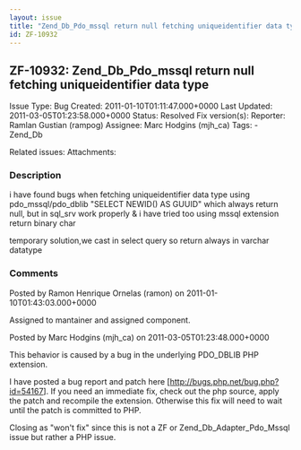```yaml
---
layout: issue
title: "Zend_Db_Pdo_mssql return null fetching uniqueidentifier data type"
id: ZF-10932
---
```


ZF-10932: Zend\_Db\_Pdo\_mssql return null fetching uniqueidentifier data type 
-------------------------------------------------------------------------------

 Issue Type: Bug Created: 2011-01-10T01:11:47.000+0000 Last Updated: 2011-03-05T01:23:58.000+0000 Status: Resolved Fix version(s): 
 Reporter:  Ramlan Gustian (rampog)  Assignee:  Marc Hodgins (mjh\_ca)  Tags: - Zend\_Db
 
 Related issues: 
 Attachments: 
### Description

i have found bugs when fetching uniqueidentifier data type using pdo\_mssql/pdo\_dblib "SELECT NEWID() AS GUUID" which always return null, but in sql\_srv work properly & i have tried too using mssql extension return binary char

temporary solution,we cast in select query so return always in varchar datatype

 

 

### Comments

Posted by Ramon Henrique Ornelas (ramon) on 2011-01-10T01:43:03.000+0000

Assigned to mantainer and assigned component.

 

 

Posted by Marc Hodgins (mjh\_ca) on 2011-03-05T01:23:48.000+0000

This behavior is caused by a bug in the underlying PDO\_DBLIB PHP extension.

I have posted a bug report and patch here [<http://bugs.php.net/bug.php?id=54167>]. If you need an immediate fix, check out the php source, apply the patch and recompile the extension. Otherwise this fix will need to wait until the patch is committed to PHP.

Closing as "won't fix" since this is not a ZF or Zend\_Db\_Adapter\_Pdo\_Mssql issue but rather a PHP issue.

 

 